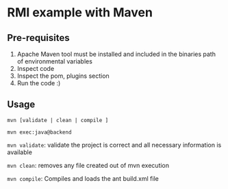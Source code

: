 RMI example with Maven
=======================

## Pre-requisites
1. Apache Maven tool must be installed and included in the binaries path of environmental variables
2. Inspect code
3. Inspect the pom, plugins section
4. Run the code :)

## Usage
```
mvn [validate | clean | compile ]

mvn exec:java@backend
```

```mvn validate```: validate the project is correct and all necessary information is available

```mvn clean```: removes any file created out of mvn execution

```mvn compile```: Compiles and loads the ant build.xml file
